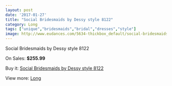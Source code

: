 ```yaml
---
layout: post
date: '2017-01-27'
title: "Social Bridesmaids by Dessy style 8122"
category: Long
tags: ["unique","bridesmaids","bridal","dresses","style"]
image: http://www.eudances.com/5634-thickbox_default/social-bridesmaids-by-dessy-style-8122.jpg
---
```

Social Bridesmaids by Dessy style 8122

On Sales: **$255.99**
<a href="https://www.eudances.com/en/long/1951-social-bridesmaids-by-dessy-style-8122.html"><amp-img layout="responsive" width="600" height="600" src="//www.eudances.com/5634-thickbox_default/social-bridesmaids-by-dessy-style-8122.jpg" alt="Social Bridesmaids by Dessy style 8122 0" /></a>
<a href="https://www.eudances.com/en/long/1951-social-bridesmaids-by-dessy-style-8122.html"><amp-img layout="responsive" width="600" height="600" src="//www.eudances.com/5635-thickbox_default/social-bridesmaids-by-dessy-style-8122.jpg" alt="Social Bridesmaids by Dessy style 8122 1" /></a>

Buy it: [Social Bridesmaids by Dessy style 8122](https://www.eudances.com/en/long/1951-social-bridesmaids-by-dessy-style-8122.html "Social Bridesmaids by Dessy style 8122")

View more: [Long](https://www.eudances.com/en/21-long "Long")